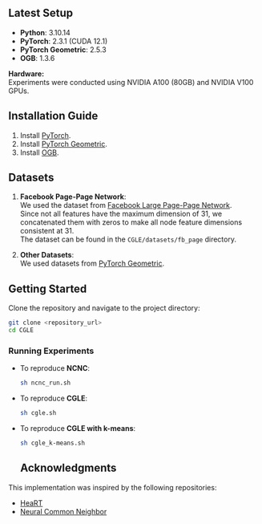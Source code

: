 ## Latest Setup

- **Python**: 3.10.14  
- **PyTorch**: 2.3.1 (CUDA 12.1)  
- **PyTorch Geometric**: 2.5.3  
- **OGB**: 1.3.6  

**Hardware:**  
Experiments were conducted using NVIDIA A100 (80GB) and NVIDIA V100 GPUs.

## Installation Guide

1. Install [PyTorch](https://pytorch.org/).
2. Install [PyTorch Geometric](https://pytorch-geometric.readthedocs.io/en/latest/notes/installation.html).
3. Install [OGB](https://ogb.stanford.edu/docs/home/).

## Datasets

1. **Facebook Page-Page Network**:  
   We used the dataset from [Facebook Large Page-Page Network](https://snap.stanford.edu/data/facebook-large-page-page-network.html).  
   Since not all features have the maximum dimension of 31, we concatenated them with zeros to make all node feature dimensions consistent at 31.  
   The dataset can be found in the `CGLE/datasets/fb_page` directory.

2. **Other Datasets**:  
   We used datasets from [PyTorch Geometric](https://pytorch-geometric.readthedocs.io/en/2.6.0/modules/datasets.html).

## Getting Started

Clone the repository and navigate to the project directory:

```bash
git clone <repository_url>
cd CGLE
```

### Running Experiments

- To reproduce **NCNC**:
  ```bash
  sh ncnc_run.sh
  ```

- To reproduce **CGLE**:
  ```bash
  sh cgle.sh
  ```

- To reproduce **CGLE with k-means**:
  ```bash
  sh cgle_k-means.sh
  ```


  ## Acknowledgments

This implementation was inspired by the following repositories:
- [HeaRT](https://github.com/Juanhui28/HeaRT.git)
- [Neural Common Neighbor](https://github.com/GraphPKU/NeuralCommonNeighbor.git)

